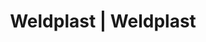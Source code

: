---
Filename: "eshop-products-variant242"
Link: "file:/Users/vinayakpatel/Downloads/www.weldplast.cz/eshop_products_compare/add/eshop-products-variant242"
product_name: "null"
product_id: "null"
title: "Weldplast | Weldplast"
product_desc: ""
product_specs: ""
product_downloads: ""
href: ""
p_desc_2: ""
accessories: ""
similar_products: ""
---